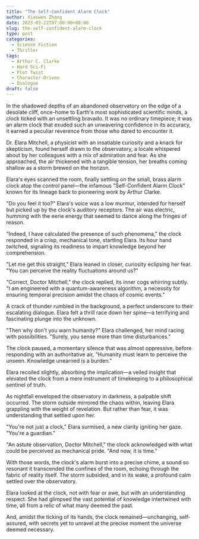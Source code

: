 ```yaml
---
title: "The Self-Confident Alarm Clock"
author: Xiaowen Zhang
date: 2023-03-22T07:00:00+08:00
slug: the-self-confident-alarm-clock
type: post
categories:
  - Science Fiction
  - Thriller
tags:
  - Arthur C. Clarke
  - Hard Sci-Fi
  - Plot Twist
  - Character-Driven
  - Dialogue
draft: false
---
```


In the shadowed depths of an abandoned observatory on the edge of a desolate cliff, once-home to Earth's most sophisticated scientific minds, a clock ticked with an unsettling bravado. It was no ordinary timepiece; it was an alarm clock that exuded such an unwavering confidence in its accuracy, it earned a peculiar reverence from those who dared to encounter it.

Dr. Elara Mitchell, a physicist with an insatiable curiosity and a knack for skepticism, found herself drawn to the observatory, a locale whispered about by her colleagues with a mix of admiration and fear. As she approached, the air thickened with a tangible tension, her breaths coming shallow as a storm brewed on the horizon.

Elara's eyes scanned the room, finally settling on the small, brass alarm clock atop the control panel—the infamous "Self-Confident Alarm Clock" known for its lineage back to pioneering work by Arthur Clarke.

"Do you feel it too?" Elara's voice was a low murmur, intended for herself but picked up by the clock's auditory receptors. The air was electric, humming with the eerie energy that seemed to dance along the fringes of reason.

"Indeed, I have calculated the presence of such phenomena," the clock responded in a crisp, mechanical tone, startling Elara. Its hour hand twitched, signaling its readiness to impart knowledge beyond her comprehension.

"Let me get this straight," Elara leaned in closer, curiosity eclipsing her fear. "You can perceive the reality fluctuations around us?"

"Correct, Doctor Mitchell," the clock replied, its inner cogs whirring subtly. "I am engineered with a quantum-awareness algorithm, a necessity for ensuring temporal precision amidst the chaos of cosmic events."

A crack of thunder rumbled in the background, a perfect underscore to their escalating dialogue. Elara felt a thrill race down her spine—a terrifying and fascinating plunge into the unknown.

"Then why don't you warn humanity?" Elara challenged, her mind racing with possibilities. "Surely, you sense more than time disturbances."

The clock paused, a momentary silence that was almost oppressive, before responding with an authoritative air, "Humanity must learn to perceive the unseen. Knowledge unearned is a burden."

Elara recoiled slightly, absorbing the implication—a veiled insight that elevated the clock from a mere instrument of timekeeping to a philosophical sentinel of truth.

As nightfall enveloped the observatory in darkness, a palpable shift occurred. The storm outside mirrored the chaos within, leaving Elara grappling with the weight of revelation. But rather than fear, it was understanding that settled upon her.

"You're not just a clock," Elara surmised, a new clarity igniting her gaze. "You're a guardian."

"An astute observation, Doctor Mitchell," the clock acknowledged with what could be perceived as mechanical pride. "And now, it is time."

With those words, the clock's alarm burst into a precise chime, a sound so resonant it transcended the confines of the room, echoing through the fabric of reality itself. The storm subsided, and in its wake, a profound calm settled over the observatory.

Elara looked at the clock, not with fear or awe, but with an understanding respect. She had glimpsed the vast potential of knowledge intertwined with time, all from a relic of what many deemed the past.

And, amidst the ticking of its hands, the clock remained—unchanging, self-assured, with secrets yet to unravel at the precise moment the universe deemed necessary.